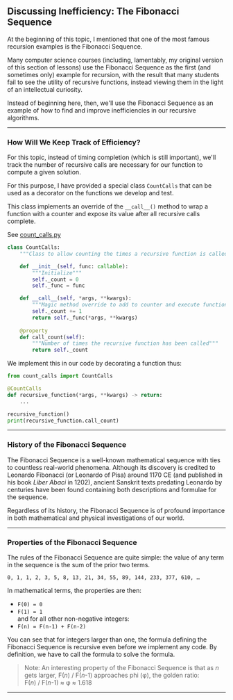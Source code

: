 ## Discussing Inefficiency: The Fibonacci Sequence

At the beginning of this topic, I mentioned that one of the most famous
recursion examples is the Fibonacci Sequence.

Many computer science courses (including, lamentably, my original version of
this section of lessons) use the Fibonacci Sequence as the first (and 
sometimes only) example for recursion, with the result that many students fail
to see the utility of recursive functions, instead viewing them in the light
of an intellectual curiosity.

Instead of beginning here, then, we'll use the Fibonacci Sequence as an
example of how to find and improve inefficiencies in our recursive algorithms.

---

### How Will We Keep Track of Efficiency?

For this topic, instead of timing completion (which is still important), we'll
track the number of recursive calls are necessary for our function to compute
a given solution.

For this purpose, I have provided a special class `CountCalls` that can be used as a decorator on the functions we develop and test.

This class implements an override of the `__call__()` method to wrap a
function with a counter and expose its value after all recursive calls
complete.

See [count_calls.py](./count_calls.py)

```python
class CountCalls:
    """Class to allow counting the times a recursive function is called"""

    def __init__(self, func: callable):
        """Initialize"""
        self._count = 0
        self._func = func

    def __call__(self, *args, **kwargs):
        """Magic method override to add to counter and execute function"""
        self._count += 1
        return self._func(*args, **kwargs)
    
    @property
    def call_count(self):
        """Number of times the recursive function has been called"""
        return self._count
```

We implement this in our code by decorating a function thus:

```python
from count_calls import CountCalls

@CountCalls
def recursive_function(*args, **kwargs) -> return:
    ...

recursive_function()
print(recursive_function.call_count)
```

---

### History of the Fibonacci Sequence

The Fibonacci Sequence is a well-known mathematical sequence with ties to
countless real-world phenomena. Although its discovery is credited to
Leonardo Fibonacci (or Leonardo of Pisa) around 1170 CE (and published in
his book *Liber Abaci* in 1202), ancient Sanskrit texts predating Leonardo by
centuries have been found containing both descriptions and formulae for the 
sequence.

Regardless of its history, the Fibonacci Sequence is of profound importance in
both mathematical and physical investigations of our world.

---

### Properties of the Fibonacci Sequence

The rules of the Fibonacci Sequence are quite simple: the value of any term in
the sequence is the sum of the prior two terms.

`0, 1, 1, 2, 3, 5, 8, 13, 21, 34, 55, 89, 144, 233, 377, 610, …`

In mathematical terms, the properties are then:

* `F(0) = 0`
* `F(1) = 1`  
  and for all other non-negative integers:
* `F(n) = F(n-1) + F(n-2)`

You can see that for integers larger than one, the formula defining the 
Fibonacci Sequence is recursive even before we implement any code. By
definition, we have to call the formula to solve the formula.

> Note: An interesting property of the Fibonacci Sequence is that as *n*
> gets larger, F(*n*) / F(*n*-1) approaches phi (φ), the golden ratio:  
> F(*n*) / F(*n*-1) ≈ φ ≈ 1.618

---
